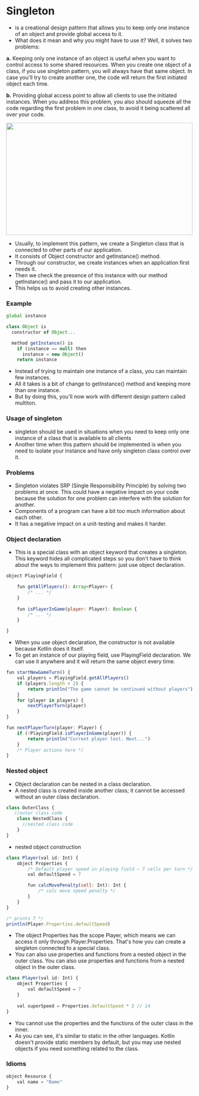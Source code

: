 # Singleton
- is a creational design pattern that allows you to keep only one instance of an object and provide global access to it.
- What does it mean and why you might have to use it? Well, it solves two problems:

**a.** Keeping only one instance of an object is useful when you want to control access to some shared resources. When you create one object of a class, if you use singleton pattern, you will always have that same object. In case you'll try to create another one, the code will return the first initiated object each time.

**b.** Providing global access point to allow all clients to use the initiated instances. When you address this problem, you also should squeeze all the code regarding the first problem in one class, to avoid it being scattered all over your code.

<img src="https://ucarecdn.com/fbe8dd71-892f-43c2-9471-d689d90cf806/" width="500px" height="300px" />


- Usually, to implement this pattern, we create a Singleton class that is connected to other parts of our application.
- It consists of Object constructor and getInstance() method.
- Through our constructor, we create instances when an application first needs it. 
- Then we check the presence of this instance with our method getInstance() and pass it to our application. 
- This helps us to avoid creating other instances.

### Example
```js
global instance

class Object is
  constructor of Object...

  method getInstance() is
    if (instance == null) then
      instance = new Object()
    return instance
```
- Instead of trying to maintain one instance of a class, you can maintain few instances. 
- All it takes is a bit of change to getInstance() method and keeping more than one instance. 
- But by doing this, you'll now work with different design pattern called multiton.


### Usage of singleton
- singleton should be used in situations when you need to keep only one instance of a class that is available to all clients
- Another time when this pattern should be implemented is when you need to isolate your instance and have only singleton class control over it.


### Problems
+ Singleton violates SRP (Single Responsibility Principle) by solving two problems at once. This could have a negative impact on your code because the solution for one problem can interfere with the solution for another.
+ Components of a program can have a bit too much information about each other.
+ It has a negative impact on a unit-testing and makes it harder.


### Object declaration
- This is a special class with an object keyword that creates a singleton. This keyword hides all complicated steps so you don't have to think about the ways to implement this pattern: just use object declaration.
```js
object PlayingField {

    fun getAllPlayers(): Array<Player> {
        /* ... */
    }
    
    fun isPlayerInGame(player: Player): Boolean {
        /* ... */
    }

}
```
- When you use object declaration, the constructor is not available because Kotlin does it itself. 
- To get an instance of our playing field, use PlayingField declaration. We can use it anywhere and it will return the same object every time.
```js
fun startNewGameTurn() {
    val players = PlayingField.getAllPlayers()
    if (players.length < 2) {
        return println("The game cannot be continued without players")
    }
    for (player in players) {
        nextPlayerTurn(player)
    }
}

fun nextPlayerTurn(player: Player) {
    if (!PlayingField.isPlayerInGame(player)) {
        return println("Current player lost. Next...")
    }
    /* Player actions here */
}
```

### Nested object
- Object declaration can be nested in a class declaration. 
- A nested class is created inside another class; it cannot be accessed without an outer class declaration.
```js
class OuterClass {  
   //outer class code  
    class NestedClass {  
      //nested class code  
    }  
} 
```
- nested object construction
```js
class Player(val id: Int) {
    object Properties {
        /* Default player speed in playing field – 7 cells per turn */
        val defaultSpeed = 7

        fun calcMovePenalty(cell: Int): Int {
            /* calc move speed penalty */
        }
    }
}

/* prints 7 */
println(Player.Properties.defaultSpeed)
```
- The object Properties has the scope Player, which means we can access it only through Player.Properties. That's how you can create a singleton connected to a special class.
- You can also use properties and functions from a nested object in the outer class. You can also use properties and functions from a nested object in the outer class.
```js
class Player(val id: Int) {
    object Properties {
        val defaultSpeed = 7
    }
    
    val superSpeed = Properties.defaultSpeed * 2 // 14
}
```
- You cannot use the properties and the functions of the outer class in the inner. 
- As you can see, it's similar to static in the other languages. Kotlin doesn't provide static members by default, but you may use nested objects if you need something related to the class.


### Idioms
```js
object Resource {
    val name = "Name"
}
```






